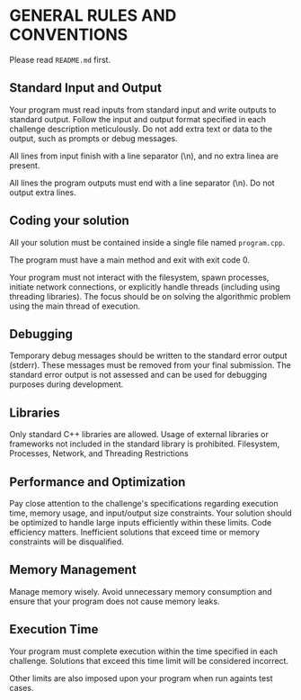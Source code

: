 
# GENERAL RULES AND CONVENTIONS #

Please read `README.md` first.

## Standard Input and Output ##

Your program must read inputs from standard input and write outputs to standard output.
Follow the input and output format specified in each challenge description meticulously. Do not add extra text or data to the output, such as prompts or debug messages.

All lines from input finish with a line separator (\n), and no extra linea are present.

All lines the program outputs must end with a line separator (\n). Do not output extra lines.

## Coding your solution ##
 
All your solution must be contained inside a single file named `program.cpp`.

The program must have a main method and exit with exit code 0.

Your program must not interact with the filesystem, spawn processes, initiate network connections, or explicitly handle threads (including using threading libraries). The focus should be on solving the algorithmic problem using the main thread of execution.

## Debugging ##

Temporary debug messages should be written to the standard error output (stderr). These messages must be removed from your final submission.
The standard error output is not assessed and can be used for debugging purposes during development.

## Libraries ##

Only standard C++ libraries are allowed. Usage of external libraries or frameworks not included in the standard library is prohibited.
Filesystem, Processes, Network, and Threading Restrictions

## Performance and Optimization ##

Pay close attention to the challenge's specifications regarding execution time, memory usage, and input/output size constraints. Your solution should be optimized to handle large inputs efficiently within these limits.
Code efficiency matters. Inefficient solutions that exceed time or memory constraints will be disqualified.

## Memory Management ##

Manage memory wisely. Avoid unnecessary memory consumption and ensure that your program does not cause memory leaks.

## Execution Time ##

Your program must complete execution within the time specified in each challenge. Solutions that exceed this time limit will be considered incorrect.

Other limits are also imposed upon your program when run againts test cases.

